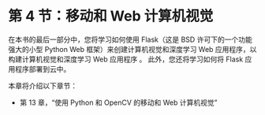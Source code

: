 # 第 4 节：移动和 Web 计算机视觉

在本书的最后一部分中，您将学习如何使用 Flask（这是 BSD 许可下的一个功能强大的小型 Python Web 框架）来创建计算机视觉和深度学习 Web 应用程序，以构建计算机视觉和深度学习 Web 应用程序 。 此外，您还将学习如何将 Flask 应用程序部署到云中。

本章将介绍以下章节：

*   第 13 章，“使用 Python 和 OpenCV 的移动和 Web 计算机视觉”